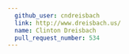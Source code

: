 ```yaml
---
  github_user: cndreisbach
  link: http://www.dreisbach.us/
  name: Clinton Dreisbach
  pull_request_number: 534
---
```

